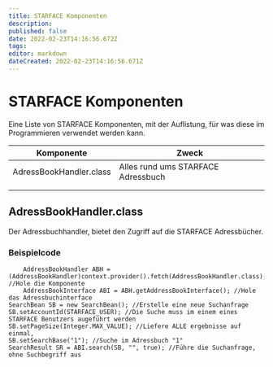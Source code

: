 ```yaml
---
title: STARFACE Komponenten
description: 
published: false
date: 2022-02-23T14:16:56.672Z
tags: 
editor: markdown
dateCreated: 2022-02-23T14:16:56.671Z
---
```


# STARFACE Komponenten
Eine Liste von STARFACE Komponenten, mit der Auflistung, für was diese im Programmieren verwendet werden kann.

| Komponente | Zweck |
|-----------|----------|
| AdressBookHandler.class | Alles rund ums STARFACE Adressbuch |
|           |          |           |          |
|           |          |           |          |

## AdressBookHandler.class
Der Adressbuchhandler, bietet den Zugriff auf die STARFACE Adressbücher.

### Beispielcode

		AddressBookHandler ABH = (AddressBookHandler)context.provider().fetch(AddressBookHandler.class); //Hole die Komponente
		AddressBookInterface ABI = ABH.getAddressBookInterface(); //Hole das Adressbuchinterface
    SearchBean SB = new SearchBean(); //Erstelle eine neue Suchanfrage
    SB.setAccountId(STARFACE_USER); //Die Suche muss im einem eines STARFACE Benutzers augeführt werden
    SB.setPageSize(Integer.MAX_VALUE); //Liefere ALLE ergebnisse auf einmal, 
    SB.setSearchBase("1"); //Suche im Adressbuch "1"
    SearchResult SR = ABI.search(SB, "", true); //Führe die Suchanfrage, ohne Suchbegriff aus
    